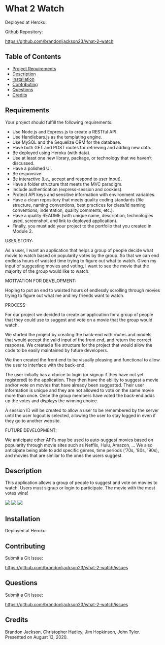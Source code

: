 # What 2 Watch

Deployed at Heroku:

<!-- insert Heroku link -->

Github Repository:

https://github.com/brandonljackson23/what-2-watch

## Table of Contents

* [Project Requirements](#requirements)
* [Description](#description)
* [Installation](#installation)
* [Contributing](#contributing)
* [Questions](#questions)
* [Credits](#credits)

## Requirements 

Your project should fulfill the following requirements:
<ul>
<li>Use Node.js and Express.js to create a RESTful API.</li>
<li>Use Handlebars.js as the templating engine.</li>
<li>Use MySQL and the Sequelize ORM for the database.</li>
<li>Have both GET and POST routes for retrieving and adding new data.</li>
<li>Be deployed using Heroku (with data).</li>
<li>Use at least one new library, package, or technology that we haven’t discussed.</li>
<li>Have a polished UI.</li>
<li>Be responsive.</li>
<li>Be interactive (i.e., accept and respond to user input).</li>
<li>Have a folder structure that meets the MVC paradigm.</li>
<li>Include authentication (express-session and cookies).</li>
<li>Protect API keys and sensitive information with environment variables.</li>
<li>Have a clean repository that meets quality coding standards (file structure, naming conventions, best practices for class/id naming conventions, indentation, quality comments, etc.).</li>
<li>Have a quality README (with unique name, description, technologies used, screenshot, and link to deployed application).</li>
<li>Finally, you must add your project to the portfolio that you created in Module 2.</li>
</ul>

USER STORY:

As a user, I want an application that helps a group of people decide what movie to watch based on popularity votes by the group. So that we can end endless hours of waisted time trying to figure out what to watch.  Given my input of suggesting movies and voting, I want to see the movie that the majority of the group would like to watch.

MOTIVATION FOR DEVELOPMENT:

Hoping to put an end to waisted hours of endlessly scrolling through movies trying to figure out what me and my friends want to watch.

PROCESS:

For our project we decided to create an application for a group of people that they could use to suggest and vote on a movie that the group would watch.

We started the project by creating the back-end with routes and models that would accept the valid input of the front end, and return the correct response. We created a file structure for the project that would allow the code to be easily maintained by future developers.

We then created the front end to be visually pleasing and functional to allow the user to interface with the back-end.

The user initially has a choice to login (or signup if they have not yet registered) to the application. They then have the ability to suggest a movie and/or vote on movies that have already been suggested. Their user information is unique and they are not allowed to vote on the same movie more than once. Once the group members have voted the back-end adds up the votes and displays the winning choice.

A session ID will be created to allow a user to be remembered by the server until the user logout is selected, allowing the user to stay logged in even if they go to another website.

FUTURE DEVELOPMENT:

We anticipate other API's may be used to auto-suggest movies based on popularity through movie sites such as Netflix, Hulu, Amazon, ...
We also anticipate being able to add specific genres, time periods ('70s, '80s, '90s), and movies that are similar to the ones the users suggest.

## Description 

This application allows a group of people to suggest and vote on movies to watch.
Users must signup or login to participate.
The movie with the most votes wins!

<!-- insert pics of the program -->
<img src="./public/images/.png" />
<!-- insert pics of the program -->
<img src="./public/images/.png" />
<!-- insert pics of the program -->
<img src="./public/images/.png" />


## Installation

Deployed at Heroku:

<!-- insert Heroku link -->

## Contributing

Submit a Git Issue:

https://github.com/brandonljackson23/what-2-watch/issues


## Questions

Submit a Git Issue:

https://github.com/brandonljackson23/what-2-watch/issues

## Credits

Brandon Jackson, Christopher Hadley, Jim Hopkinson, John Tyler.
Presented on August 13, 2020.
